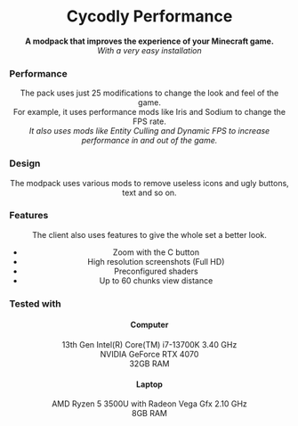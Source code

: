 <div align="center">
<h1> Cycodly Performance </h1>
  
<strong>A modpack that improves the experience of your Minecraft game.</strong></br>
<em>With a very easy installation</em>
</div>
  
<h3> Performance </h3>
  
<div align="center">
The pack uses just 25 modifications to change the look and feel of the game.</br>
For example, it uses performance mods like Iris and Sodium to change the FPS rate.</br>
<em>It also uses mods like Entity Culling and Dynamic FPS to increase performance in and out of the game.</em>
</div>
  
<h3> Design </h3>

<div align="center">
The modpack uses various mods to remove useless icons and ugly buttons, text and so on.  
</div>

<h3> Features </h3>

<div align="center">
The client also uses features to give the whole set a better look.</br>
<ul>
  <li>Zoom with the C button</li>
  <li>High resolution screenshots (Full HD)</li>
  <li>Preconfigured shaders</li>
  <li>Up to 60 chunks view distance</li>
</ul>
  
</div>

<h3> Tested with </h3>

<div align="center">
<h4> Computer </h4>
  
13th Gen Intel(R) Core(TM) i7-13700K   3.40 GHz</br>
NVIDIA GeForce RTX 4070</br>
32GB RAM</br>

<h4> Laptop </h4>

AMD Ryzen 5 3500U with Radeon Vega Gfx 2.10 GHz</br>
8GB RAM</br>

</div>
